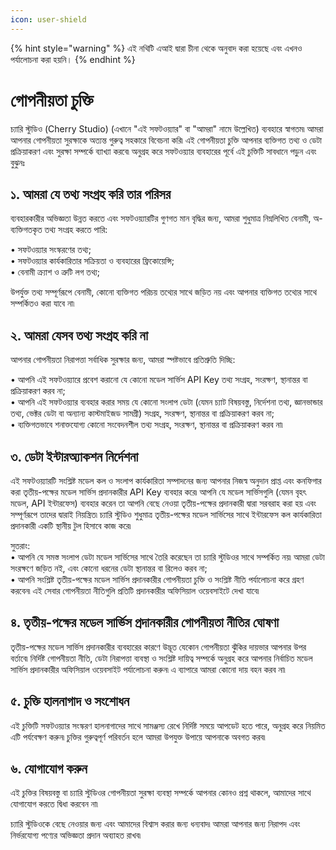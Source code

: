 ```yaml
---
icon: user-shield
---
```


{% hint style="warning" %}
এই নথিটি এআই দ্বারা চীনা থেকে অনুবাদ করা হয়েছে এবং এখনও পর্যালোচনা করা হয়নি।
{% endhint %}

# গোপনীয়তা চুক্তি

চ্যারি স্টুডিও (Cherry Studio) (এখানে "এই সফটওয়্যার" বা "আমরা" নামে উল্লেখিত) ব্যবহারে স্বাগতম৷ আমরা আপনার গোপনীয়তা সুরক্ষাকে অত্যন্ত গুরুত্ব সহকারে বিবেচনা করি৷ এই গোপনীয়তা চুক্তি আপনার ব্যক্তিগত তথ্য ও ডেটা প্রক্রিয়াকরণ এবং সুরক্ষা সম্পর্কে ব্যাখ্যা করবে৷ অনুগ্রহ করে সফটওয়্যার ব্যবহারের পূর্বে এই চুক্তিটি সাবধানে পড়ুন এবং বুঝুনঃ

## ১. আমরা যে তথ্য সংগ্রহ করি তার পরিসর

ব্যবহারকারীর অভিজ্ঞতা উন্নত করতে এবং সফটওয়্যারটির গুণগত মান বৃদ্ধির জন্য, আমরা শুধুমাত্র নিম্নলিখিত বেনামী, অ-ব্যক্তিগতকৃত তথ্য সংগ্রহ করতে পারি:

• সফটওয়্যার সংস্করণের তথ্য;  
• সফটওয়্যার কার্যকারিতার সক্রিয়তা ও ব্যবহারের ফ্রিকোয়েন্সি;  
• বেনামী ক্র্যাশ ও ত্রুটি লগ তথ্য;  

উপর্যুক্ত তথ্য সম্পূর্ণরূপে বেনামী, কোনো ব্যক্তিগত পরিচয় তথ্যের সাথে জড়িত নয় এবং আপনার ব্যক্তিগত তথ্যের সাথে সম্পর্কিতও করা যাবে না৷

## ২. আমরা যেসব তথ্য সংগ্রহ করি না

আপনার গোপনীয়তা নিরাপত্তা সর্বাধিক সুরক্ষার জন্য, আমরা স্পষ্টভাবে প্রতিশ্রুতি দিচ্ছি:

• আপনি এই সফটওয়্যারে প্রবেশ করানো যে কোনো মডেল সার্ভিস API Key তথ্য সংগ্রহ, সংরক্ষণ, স্থানান্তর বা প্রক্রিয়াকরণ করব না;  
• আপনি এই সফটওয়্যার ব্যবহার করার সময় যে কোনো সংলাপ ডেটা (যেমন চ্যাট বিষয়বস্তু, নির্দেশনা তথ্য, জ্ঞানভান্ডার তথ্য, ভেক্টর ডেটা বা অন্যান্য কাস্টমাইজড সামগ্রী) সংগ্রহ, সংরক্ষণ, স্থানান্তর বা প্রক্রিয়াকরণ করব না;  
• ব্যক্তিগতভাবে শনাক্তযোগ্য কোনো সংবেদনশীল তথ্য সংগ্রহ, সংরক্ষণ, স্থানান্তর বা প্রক্রিয়াকরণ করব না৷  

## ৩. ডেটা ইন্টারঅ্যাকশন নির্দেশনা

এই সফটওয়্যারটি সংশ্লিষ্ট মডেল কল ও সংলাপ কার্যকারিতা সম্পাদনের জন্য আপনার নিজস্ব অনুদান প্রাপ্ত এবং কনফিগার করা তৃতীয়-পক্ষের মডেল সার্ভিস প্রদানকারীর API Key ব্যবহার করে৷ আপনি যে মডেল সার্ভিসগুলি (যেমন বৃহৎ মডেল, API ইন্টারফেস) ব্যবহার করেন তা আপনি বেছে নেওয়া তৃতীয়-পক্ষের প্রদানকারী দ্বারা সরবরাহ করা হয় এবং সম্পূর্ণরূপে তাদের দ্বারাই নিয়ন্ত্রিত৷ চ্যারি স্টুডিও শুধুমাত্র তৃতীয়-পক্ষের মডেল সার্ভিসের সাথে ইন্টারফেস কল কার্যকারিতা প্রদানকারী একটি স্থানীয় টুল হিসাবে কাজ করে৷  

সুতরাং:  
• আপনি যে সমস্ত সংলাপ ডেটা মডেল সার্ভিসের সাথে তৈরি করেছেন তা চ্যারি স্টুডিওর সাথে সম্পর্কিত নয়৷ আমরা ডেটা সংরক্ষণে জড়িত নই, এবং কোনো ধরনের ডেটা স্থানান্তর বা রিলেও করব না;  
• আপনি সংশ্লিষ্ট তৃতীয়-পক্ষের মডেল সার্ভিস প্রদানকারীর গোপনীয়তা চুক্তি ও সংশ্লিষ্ট নীতি পর্যালোচনা করে গ্রহণ করবেন৷ এই সেবার গোপনীয়তা নীতিগুলি প্রতিটি প্রদানকারীর অফিসিয়াল ওয়েবসাইটে দেখা যাবে৷  

## ৪. তৃতীয়-পক্ষের মডেল সার্ভিস প্রদানকারীর গোপনীয়তা নীতির ঘোষণা

তৃতীয়-পক্ষের মডেল সার্ভিস প্রদানকারীর ব্যবহারের কারণে উদ্ভূত যেকোন গোপনীয়তা ঝুঁকির দায়ভার আপনার উপর বর্তাবে৷ নির্দিষ্ট গোপনীয়তা নীতি, ডেটা নিরাপত্তা ব্যবস্থা ও সংশ্লিষ্ট দায়িত্ব সম্পর্কে অনুগ্রহ করে আপনার নির্বাচিত মডেল সার্ভিস প্রদানকারীর অফিসিয়াল ওয়েবসাইট পর্যালোচনা করুন৷ এ ব্যাপারে আমরা কোনো দায় বহন করব না৷  

## ৫. চুক্তি হালনাগাদ ও সংশোধন

এই চুক্তিটি সফটওয়্যার সংস্করণ হালনাগাদের সাথে সামঞ্জস্য রেখে নির্দিষ্ট সময়ে আপডেট হতে পারে, অনুগ্রহ করে নিয়মিত এটি পর্যবেক্ষণ করুন৷ চুক্তির গুরুত্বপূর্ণ পরিবর্তন হলে আমরা উপযুক্ত উপায়ে আপনাকে অবগত করব৷  

## ৬. যোগাযোগ করুন

এই চুক্তির বিষয়বস্তু বা চ্যারি স্টুডিওর গোপনীয়তা সুরক্ষা ব্যবস্থা সম্পর্কে আপনার কোনও প্রশ্ন থাকলে, আমাদের সাথে যোগাযোগ করতে দ্বিধা করবেন না৷  

চ্যারি স্টুডিওকে বেছে নেওয়ার জন্য এবং আমাদের বিশ্বাস করার জন্য ধন্যবাদ৷ আমরা আপনার জন্য নিরাপদ এবং নির্ভরযোগ্য পণ্যের অভিজ্ঞতা প্রদান অব্যাহত রাখব৷